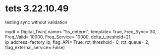 # tets 3.22.10.49

testing sync without validation

mydt = Digital_Twin(
    name= "5s_determ",
    template= True, 
    Freq_Sync= 30, 
    Freq_Valid= 10000, 
    Freq_Service= 10000, 
    delta_t_treshold=21,
    ip_address=factory_ip,
    flag_API= True,
    rct_threshold= 0,
    rct_queue= 2,
    flag_external_service= False)